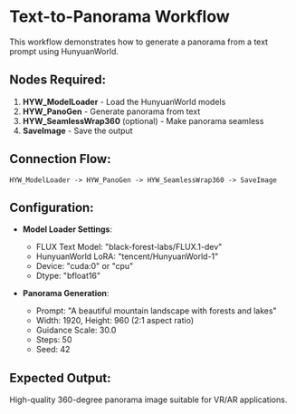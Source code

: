# Text-to-Panorama Workflow

This workflow demonstrates how to generate a panorama from a text prompt using HunyuanWorld.

## Nodes Required:
1. **HYW_ModelLoader** - Load the HunyuanWorld models
2. **HYW_PanoGen** - Generate panorama from text
3. **HYW_SeamlessWrap360** (optional) - Make panorama seamless 
4. **SaveImage** - Save the output

## Connection Flow:
```
HYW_ModelLoader -> HYW_PanoGen -> HYW_SeamlessWrap360 -> SaveImage
```

## Configuration:
- **Model Loader Settings**:
  - FLUX Text Model: "black-forest-labs/FLUX.1-dev"  
  - HunyuanWorld LoRA: "tencent/HunyuanWorld-1"
  - Device: "cuda:0" or "cpu"
  - Dtype: "bfloat16" 

- **Panorama Generation**:
  - Prompt: "A beautiful mountain landscape with forests and lakes"
  - Width: 1920, Height: 960 (2:1 aspect ratio)
  - Guidance Scale: 30.0
  - Steps: 50
  - Seed: 42

## Expected Output:
High-quality 360-degree panorama image suitable for VR/AR applications.